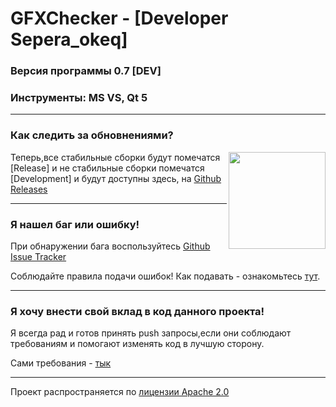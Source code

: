 # GFXChecker - [Developer Sepera_okeq]
 ### Версия программы 0.7 [DEV]
 ### Инструменты: MS VS, Qt 5

___

### Как следить за обновнениями?
<p><img align=right src="https://user-images.githubusercontent.com/879756/65964779-3a067200-e423-11e9-9928-938b976af2c2.gif" height="155">
    
Теперь,все стабильные сборки будут помечатся [Release] и не стабильные сборки помечатся [Development] и будут доступны здесь, на [Github Releases](https://github.com/MapGenReload-Tools-Hoi4/GFXChecker/releases) 

___

### Я нашел баг или ошибку! 
При обнаружении бага воспользуйтесь [Github Issue Tracker](https://github.com/MapGenReload-Tools-Hoi4/GFXChecker/issues)

Соблюдайте правила подачи ошибок! Как подавать - ознакомьтесь [тут](https://github.com/MapGenReload-Tools-Hoi4/GFXChecker/blob/master/CONTRIBUTING.md).

___
### Я хочу внести свой вклад в код данного проекта!
Я всегда рад и готов принять push запросы,если они соблюдают требованиям и помогают изменять код в лучшую сторону.

Сами требования - [тык](https://github.com/MapGenReload-Tools-Hoi4/GFXChecker/blob/master/CONTRIBUTING.md)
___
Проект распространяется по [лицензии Apache 2.0](https://github.com/MapGenReload-Tools-Hoi4/GFXChecker/blob/master/LICENSE) 
</p>
